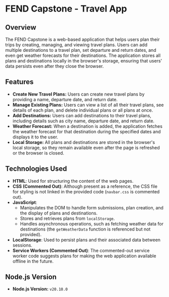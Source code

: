 # FEND Capstone - Travel App

## Overview

The FEND Capstone is a web-based application that helps users plan their trips by creating, managing, and viewing travel plans. Users can add multiple destinations to a travel plan, set departure and return dates, and even get weather forecasts for their destinations. The application stores all plans and destinations locally in the browser's storage, ensuring that users' data persists even after they close the browser.

## Features

- **Create New Travel Plans:** Users can create new travel plans by providing a name, departure date, and return date.
- **Manage Existing Plans:** Users can view a list of all their travel plans, see details of each plan, and delete individual plans or all plans at once.
- **Add Destinations:** Users can add destinations to their travel plans, including details such as city name, departure date, and return date.
- **Weather Forecast:** When a destination is added, the application fetches the weather forecast for that destination during the specified dates and displays it to the user.
- **Local Storage:** All plans and destinations are stored in the browser's local storage, so they remain available even after the page is refreshed or the browser is closed.

## Technologies Used

- **HTML**: Used for structuring the content of the web pages.
- **CSS (Commented Out)**: Although present as a reference, the CSS file for styling is not linked in the provided code (`navbar.css` is commented out).
- **JavaScript**:
  - Manipulates the DOM to handle form submissions, plan creation, and the display of plans and destinations.
  - Stores and retrieves plans from `localStorage`.
  - Handles asynchronous operations, such as fetching weather data for destinations (the `getWeatherData` function is referenced but not provided).
- **LocalStorage**: Used to persist plans and their associated data between sessions.
- **Service Workers (Commented Out)**: The commented-out service worker code suggests plans for making the web application available offline in the future.

## Node.js Version

- **Node.js Version:** `v20.10.0`
